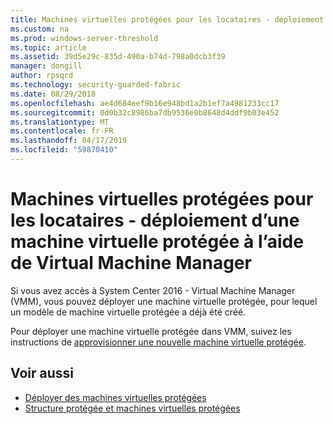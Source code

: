 ```yaml
---
title: Machines virtuelles protégées pour les locataires - déploiement d’une machine virtuelle protégée à l’aide de Virtual Machine Manager
ms.custom: na
ms.prod: windows-server-threshold
ms.topic: article
ms.assetid: 39d5e29c-835d-490a-b74d-798a0dcb3f39
manager: dongill
author: rpsqrd
ms.technology: security-guarded-fabric
ms.date: 08/29/2018
ms.openlocfilehash: ae4d684eef9b16e948bd1a2b1ef7a4981233cc17
ms.sourcegitcommit: 0d0b32c8986ba7db9536e0b8648d4ddf9b03e452
ms.translationtype: MT
ms.contentlocale: fr-FR
ms.lasthandoff: 04/17/2019
ms.locfileid: "59870410"
---
```

# <a name="shielded-vms-for-tenants---deploying-a-shielded-vm-by-using-virtual-machine-manager"></a>Machines virtuelles protégées pour les locataires - déploiement d’une machine virtuelle protégée à l’aide de Virtual Machine Manager

Si vous avez accès à System Center 2016 - Virtual Machine Manager (VMM), vous pouvez déployer une machine virtuelle protégée, pour lequel un modèle de machine virtuelle protégée a déjà été créé. 

Pour déployer une machine virtuelle protégée dans VMM, suivez les instructions de [approvisionner une nouvelle machine virtuelle protégée](https://technet.microsoft.com/system-center-docs/vmm/scenario/guarded-vms#provision-a-new-shielded-vm).

## <a name="see-also"></a>Voir aussi

- [Déployer des machines virtuelles protégées](guarded-fabric-configuration-scenarios-for-shielded-vms-overview.md)
- [Structure protégée et machines virtuelles protégées](guarded-fabric-and-shielded-vms-top-node.md)

